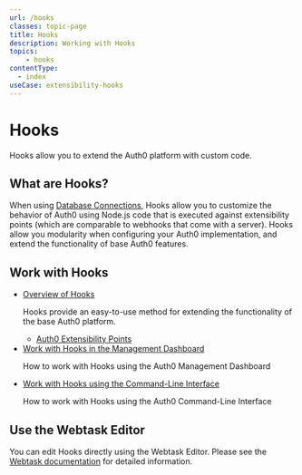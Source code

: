 ```yaml
---
url: /hooks
classes: topic-page
title: Hooks
description: Working with Hooks
topics:
    - hooks
contentType:
  - index
useCase: extensibility-hooks
---
```


<div class="topic-page-header">
  <div data-name="example" class="topic-page-badge"></div>
  <h1>Hooks</h1>
  <p>
    Hooks allow you to extend the Auth0 platform with custom code.
  </p>
</div>

## What are Hooks?

When using [Database Connections](/connections/database), Hooks allow you to customize the behavior of Auth0 using Node.js code that is executed against extensibility points (which are comparable to webhooks that come with a server). Hooks allow you modularity when configuring your Auth0 implementation, and extend the functionality of base Auth0 features.

## Work with Hooks

<ul class="topic-links">
  <li>
    <i class="icon icon-budicon-715"></i><a href="/hooks/overview">Overview of Hooks</a>
    <p>
      Hooks provide an easy-to-use method for extending the functionality of the base Auth0 platform.
    </p>
    <ul>
      <li>
        <i class="icon icon-budicon-695"></i><a href="/hooks/extensibility-points">Auth0 Extensibility Points</a>
      </li>
    </ul>
  </li>
  <li>
    <i class="icon icon-budicon-715"></i><a href="/hooks/dashboard">Work with Hooks in the Management Dashboard</a>
    <p>
      How to work with Hooks using the Auth0 Management Dashboard
    </p>
  </li>
  <li>
    <i class="icon icon-budicon-715"></i><a href="/hooks/cli">Work with Hooks using the Command-Line Interface</a>
    <p>
      How to work with Hooks using the Auth0 Command-Line Interface
    </p>
  </li>
</ul>

## Use the Webtask Editor

You can edit Hooks directly using the Webtask Editor. Please see the [Webtask documentation](https://webtask.io/docs/editor) for detailed information.
